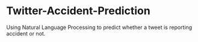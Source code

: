 # Twitter-Accident-Prediction
Using Natural Language Processing to predict whether a tweet is reporting accident or not.
